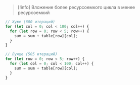 >[!info] Вложение более ресурсоемкого цикла в менее ресурсоемкий
```ts
// Хуже (600 итераций)
for (let col = 0; col < 100; col++) {
  for (let row = 0; row < 5; row++) {
    sum = sum + table[row][col];
  }
}

// Лучше (505 итераций)
for (let row = 0; row < 5; row++) {
  for (let col = 0; col < 100; col++) {
    sum = sum + table[row][col];
  }
}
```
